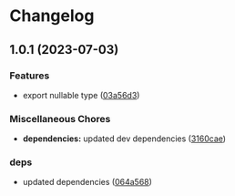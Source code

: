 # Changelog

## 1.0.1 (2023-07-03)


### Features

* export nullable type ([03a56d3](https://github.com/Sefrancois/nullable/commit/03a56d3225c63172530bfcb899a082072f23dca8))


### Miscellaneous Chores

* **dependencies:** updated dev dependencies ([3160cae](https://github.com/Sefrancois/nullable/commit/3160caeca5a60edad034ce3663ef4926e08afc6d))


### deps

* updated dependencies ([064a568](https://github.com/Sefrancois/nullable/commit/064a568514fff75d50354e3e2954ec358c144b86))

